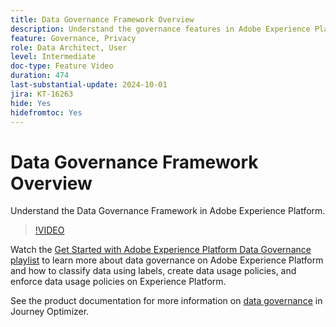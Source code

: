 ```yaml
---
title: Data Governance Framework Overview
description: Understand the governance features in Adobe Experience Platform.
feature: Governance, Privacy
role: Data Architect, User
level: Intermediate
doc-type: Feature Video
duration: 474
last-substantial-update: 2024-10-01
jira: KT-16263
hide: Yes
hidefromtoc: Yes
---
```


# Data Governance Framework Overview

Understand the Data Governance Framework in Adobe Experience Platform.

>[!VIDEO](https://video.tv.adobe.com/v/29708/?learn=on)

Watch the [Get Started with Adobe Experience Platform Data Governance playlist](https://experienceleague.adobe.com/en/playlists/experience-platform-get-started-with-data-governance) to learn more about data governance on Adobe Experience Platform and how to classify data using labels, create data usage policies, and enforce data usage policies on Experience Platform.

See the product documentation for more information on [data governance](https://experienceleague.adobe.com/en/docs/journey-optimizer/using/privacy/action-privacy-restricted) in Journey Optimizer.

